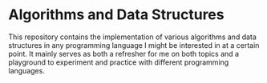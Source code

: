 # Algorithms and Data Structures

This repository contains the implementation of various algorithms and data structures in any programming language I might be interested in at a certain point. It mainly serves as both a refresher for me on both topics and a playground to experiment and practice with different programming languages.
